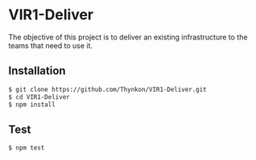 # VIR1-Deliver

The objective of this project is to deliver an existing infrastructure to the teams that need to use it.

## Installation

```bash
$ git clone https://github.com/Thynkon/VIR1-Deliver.git
$ cd VIR1-Deliver
$ npm install
```

## Test

```bash
$ npm test
```

